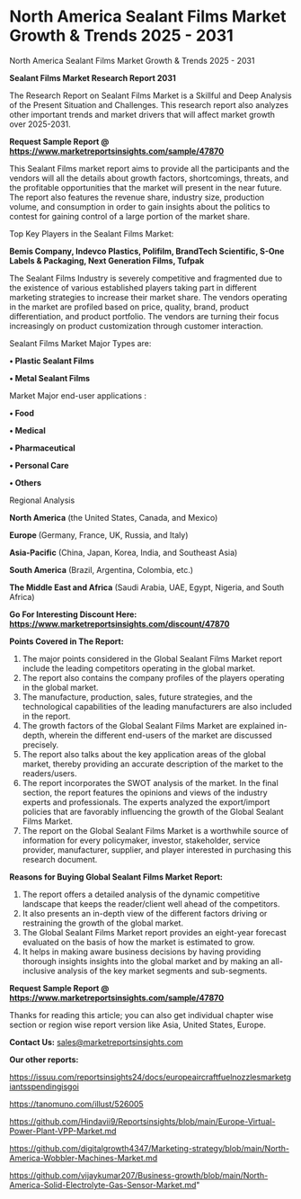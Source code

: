 # North America Sealant Films Market Growth & Trends 2025 - 2031
North America Sealant Films Market Growth & Trends 2025 - 2031

<strong>Sealant Films Market Research Report 2031</strong>

The Research Report on Sealant Films Market is a Skillful and Deep Analysis of the Present Situation and Challenges. This research report also analyzes other important trends and market drivers that will affect market growth over 2025-2031.

<strong>Request Sample Report @ <a href=https://www.marketreportsinsights.com/sample/47870>https://www.marketreportsinsights.com/sample/47870</a></strong>

This Sealant Films market report aims to provide all the participants and the vendors will all the details about growth factors, shortcomings, threats, and the profitable opportunities that the market will present in the near future. The report also features the revenue share, industry size, production volume, and consumption in order to gain insights about the politics to contest for gaining control of a large portion of the market share.

Top Key Players in the Sealant Films Market:

<strong>Bemis Company, Indevco Plastics, Polifilm, BrandTech Scientific, S-One Labels & Packaging, Next Generation Films, Tufpak</strong>

The Sealant Films Industry is severely competitive and fragmented due to the existence of various established players taking part in different marketing strategies to increase their market share. The vendors operating in the market are profiled based on price, quality, brand, product differentiation, and product portfolio. The vendors are turning their focus increasingly on product customization through customer interaction.

Sealant Films Market Major Types are:

<strong>•  Plastic Sealant Films

•  Metal Sealant Films</strong>

Market Major end-user applications :

<strong>•  Food

•  Medical

•  Pharmaceutical

•  Personal Care

•  Others</strong>

Regional Analysis

</u><strong><b>North America</b></strong> (the United States, Canada, and Mexico)

<strong><b>Europe </b></strong>(Germany, France, UK, Russia, and Italy)

<strong><b>Asia-Pacific</b></strong> (China, Japan, Korea, India, and Southeast Asia)

<strong><b>South America</b></strong> (Brazil, Argentina, Colombia, etc.)

<strong><b>The Middle East and Africa</b></strong> (Saudi Arabia, UAE, Egypt, Nigeria, and South Africa)

<strong>Go For Interesting Discount Here: <a href=https://www.marketreportsinsights.com/discount/47870>https://www.marketreportsinsights.com/discount/47870</a></strong>

<strong>Points Covered in The Report:</strong>
<ol>
  <li>The major points considered in the Global Sealant Films Market report include the leading competitors operating in the global market.</li>
  <li>The report also contains the company profiles of the players operating in the global market.</li>
  <li>The manufacture, production, sales, future strategies, and the technological capabilities of the leading manufacturers are also included in the report.</li>
  <li>The growth factors of the Global Sealant Films Market are explained in-depth, wherein the different end-users of the market are discussed precisely.</li>
  <li>The report also talks about the key application areas of the global market, thereby providing an accurate description of the market to the readers/users.</li>
  <li>The report incorporates the SWOT analysis of the market. In the final section, the report features the opinions and views of the industry experts and professionals. The experts analyzed the export/import policies that are favorably influencing the growth of the Global Sealant Films Market.</li>
  <li>The report on the Global Sealant Films Market is a worthwhile source of information for every policymaker, investor, stakeholder, service provider, manufacturer, supplier, and player interested in purchasing this research document.</li>
</ol>
<strong>Reasons for Buying Global Sealant Films Market Report:</strong>

<ol>
  <li>The report offers a detailed analysis of the dynamic competitive landscape that keeps the reader/client well ahead of the competitors.</li>
  <li>It also presents an in-depth view of the different factors driving or restraining the growth of the global market.</li>
  <li>The Global Sealant Films Market report provides an eight-year forecast evaluated on the basis of how the market is estimated to grow.</li>
  <li>It helps in making aware business decisions by having providing thorough insights insights into the global market and by making an all-inclusive analysis of the key market segments and sub-segments.</li>
</ol>
<strong>Request Sample Report @ <a href=https://www.marketreportsinsights.com/sample/47870>https://www.marketreportsinsights.com/sample/47870</a></strong>


Thanks for reading this article; you can also get individual chapter wise section or region wise report version like Asia, United States, Europe.

<strong>Contact Us:</strong>
sales@marketreportsinsights.com

<strong>Our other reports:</strong>

<a href=https://issuu.com/reportsinsights24/docs/europeaircraftfuelnozzlesmarketgiantsspendingisgoi>https://issuu.com/reportsinsights24/docs/europeaircraftfuelnozzlesmarketgiantsspendingisgoi</a>

<a href=https://tanomuno.com/illust/526005>https://tanomuno.com/illust/526005</a>

<a href=https://github.com/Hindavii9/Reportsinsights/blob/main/Europe-Virtual-Power-Plant-VPP-Market.md>https://github.com/Hindavii9/Reportsinsights/blob/main/Europe-Virtual-Power-Plant-VPP-Market.md</a>

<a href=https://github.com/digitalgrowth4347/Marketing-strategy/blob/main/North-America-Wobbler-Machines-Market.md>https://github.com/digitalgrowth4347/Marketing-strategy/blob/main/North-America-Wobbler-Machines-Market.md</a>

<a href=https://github.com/vijaykumar207/Business-growth/blob/main/North-America-Solid-Electrolyte-Gas-Sensor-Market.md>https://github.com/vijaykumar207/Business-growth/blob/main/North-America-Solid-Electrolyte-Gas-Sensor-Market.md</a>"
